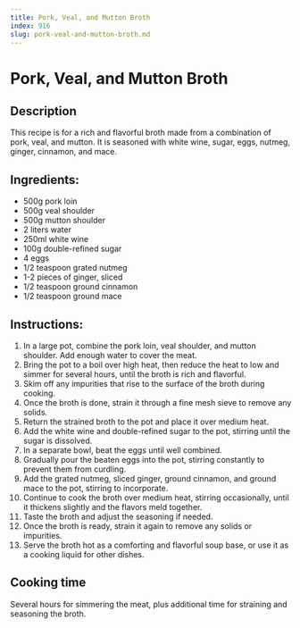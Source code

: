```yaml
---
title: Pork, Veal, and Mutton Broth
index: 916
slug: pork-veal-and-mutton-broth.md
---
```


# Pork, Veal, and Mutton Broth

## Description
This recipe is for a rich and flavorful broth made from a combination of pork, veal, and mutton. It is seasoned with white wine, sugar, eggs, nutmeg, ginger, cinnamon, and mace.

## Ingredients:
- 500g pork loin
- 500g veal shoulder
- 500g mutton shoulder
- 2 liters water
- 250ml white wine
- 100g double-refined sugar
- 4 eggs
- 1/2 teaspoon grated nutmeg
- 1-2 pieces of ginger, sliced
- 1/2 teaspoon ground cinnamon
- 1/2 teaspoon ground mace

## Instructions:
1. In a large pot, combine the pork loin, veal shoulder, and mutton shoulder. Add enough water to cover the meat.
2. Bring the pot to a boil over high heat, then reduce the heat to low and simmer for several hours, until the broth is rich and flavorful.
3. Skim off any impurities that rise to the surface of the broth during cooking.
4. Once the broth is done, strain it through a fine mesh sieve to remove any solids.
5. Return the strained broth to the pot and place it over medium heat.
6. Add the white wine and double-refined sugar to the pot, stirring until the sugar is dissolved.
7. In a separate bowl, beat the eggs until well combined.
8. Gradually pour the beaten eggs into the pot, stirring constantly to prevent them from curdling.
9. Add the grated nutmeg, sliced ginger, ground cinnamon, and ground mace to the pot, stirring to incorporate.
10. Continue to cook the broth over medium heat, stirring occasionally, until it thickens slightly and the flavors meld together.
11. Taste the broth and adjust the seasoning if needed.
12. Once the broth is ready, strain it again to remove any solids or impurities.
13. Serve the broth hot as a comforting and flavorful soup base, or use it as a cooking liquid for other dishes.

## Cooking time
Several hours for simmering the meat, plus additional time for straining and seasoning the broth.